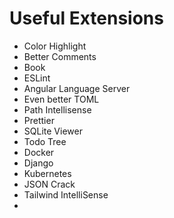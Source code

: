 # Useful Extensions
- Color Highlight
- Better Comments
- Book
- ESLint
- Angular Language Server
- Even better TOML
- Path Intellisense
- Prettier
- SQLite Viewer
- Todo Tree
- Docker
- Django
- Kubernetes
- JSON Crack
- Tailwind IntelliSense
- 
